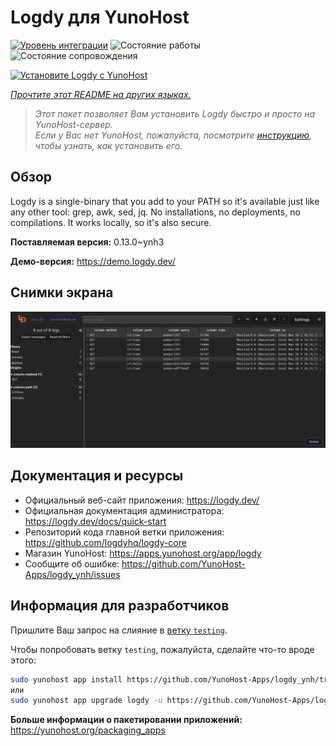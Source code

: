 <!--
Важно: этот README был автоматически сгенерирован <https://github.com/YunoHost/apps/tree/master/tools/readme_generator>
Он НЕ ДОЛЖЕН редактироваться вручную.
-->

# Logdy для YunoHost

[![Уровень интеграции](https://dash.yunohost.org/integration/logdy.svg)](https://ci-apps.yunohost.org/ci/apps/logdy/) ![Состояние работы](https://ci-apps.yunohost.org/ci/badges/logdy.status.svg) ![Состояние сопровождения](https://ci-apps.yunohost.org/ci/badges/logdy.maintain.svg)

[![Установите Logdy с YunoHost](https://install-app.yunohost.org/install-with-yunohost.svg)](https://install-app.yunohost.org/?app=logdy)

*[Прочтите этот README на других языках.](./ALL_README.md)*

> *Этот пакет позволяет Вам установить Logdy быстро и просто на YunoHost-сервер.*  
> *Если у Вас нет YunoHost, пожалуйста, посмотрите [инструкцию](https://yunohost.org/install), чтобы узнать, как установить его.*

## Обзор

Logdy is a single-binary that you add to your PATH so it's available just like any other tool: grep, awk, sed, jq. No installations, no deployments, no compilations. It works locally, so it's also secure.

**Поставляемая версия:** 0.13.0~ynh3

**Демо-версия:** <https://demo.logdy.dev/>

## Снимки экрана

![Снимок экрана Logdy](./doc/screenshots/screenshot.png)

## Документация и ресурсы

- Официальный веб-сайт приложения: <https://logdy.dev/>
- Официальная документация администратора: <https://logdy.dev/docs/quick-start>
- Репозиторий кода главной ветки приложения: <https://github.com/logdyhq/logdy-core>
- Магазин YunoHost: <https://apps.yunohost.org/app/logdy>
- Сообщите об ошибке: <https://github.com/YunoHost-Apps/logdy_ynh/issues>

## Информация для разработчиков

Пришлите Ваш запрос на слияние в [ветку `testing`](https://github.com/YunoHost-Apps/logdy_ynh/tree/testing).

Чтобы попробовать ветку `testing`, пожалуйста, сделайте что-то вроде этого:

```bash
sudo yunohost app install https://github.com/YunoHost-Apps/logdy_ynh/tree/testing --debug
или
sudo yunohost app upgrade logdy -u https://github.com/YunoHost-Apps/logdy_ynh/tree/testing --debug
```

**Больше информации о пакетировании приложений:** <https://yunohost.org/packaging_apps>
